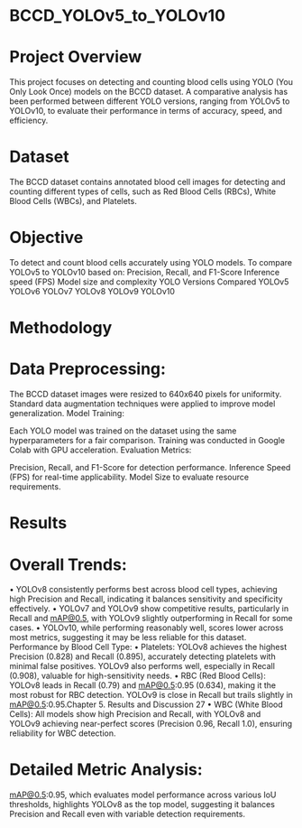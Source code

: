 # BCCD_YOLOv5_to_YOLOv10


# Project Overview
This project focuses on detecting and counting blood cells using YOLO (You Only Look Once) models on the BCCD dataset. A comparative analysis has been performed between different YOLO versions, ranging from YOLOv5 to YOLOv10, to evaluate their performance in terms of accuracy, speed, and efficiency.

# Dataset
The BCCD dataset contains annotated blood cell images for detecting and counting different types of cells, such as Red Blood Cells (RBCs), White Blood Cells (WBCs), and Platelets.

# Objective
To detect and count blood cells accurately using YOLO models.
To compare YOLOv5 to YOLOv10 based on:
Precision, Recall, and F1-Score
Inference speed (FPS)
Model size and complexity
YOLO Versions Compared
YOLOv5
YOLOv6
YOLOv7
YOLOv8
YOLOv9
YOLOv10
# Methodology
# Data Preprocessing:

The BCCD dataset images were resized to 640x640 pixels for uniformity.
Standard data augmentation techniques were applied to improve model generalization.
Model Training:

Each YOLO model was trained on the dataset using the same hyperparameters for a fair comparison.
Training was conducted in Google Colab with GPU acceleration.
Evaluation Metrics:

Precision, Recall, and F1-Score for detection performance.
Inference Speed (FPS) for real-time applicability.
Model Size to evaluate resource requirements.
# Results
# Overall Trends:
• YOLOv8 consistently performs best across blood cell types, achieving high Precision
and Recall, indicating it balances sensitivity and specificity effectively.
• YOLOv7 and YOLOv9 show competitive results, particularly in Recall and
mAP@0.5, with YOLOv9 slightly outperforming in Recall for some cases.
• YOLOv10, while performing reasonably well, scores lower across most metrics,
suggesting it may be less reliable for this dataset.
Performance by Blood Cell Type:
• Platelets: YOLOv8 achieves the highest Precision (0.828) and Recall (0.895),
accurately detecting platelets with minimal false positives. YOLOv9 also performs
well, especially in Recall (0.908), valuable for high-sensitivity needs.
• RBC (Red Blood Cells): YOLOv8 leads in Recall (0.79) and mAP@0.5:0.95 (0.634),
making it the most robust for RBC detection. YOLOv9 is close in Recall but trails
slightly in mAP@0.5:0.95.Chapter 5. Results and Discussion 27
• WBC (White Blood Cells): All models show high Precision and Recall, with
YOLOv8 and YOLOv9 achieving near-perfect scores (Precision 0.96, Recall 1.0),
ensuring reliability for WBC detection.
# Detailed Metric Analysis:
mAP@0.5:0.95, which evaluates model performance across various IoU thresholds,
highlights YOLOv8 as the top model, suggesting it balances Precision and Recall even
with variable detection requirements.

